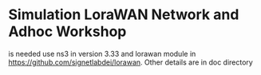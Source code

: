 # Simulation LoraWAN Network and Adhoc Workshop
is needed use ns3 in version 3.33 and lorawan module in https://github.com/signetlabdei/lorawan. Other details are in doc directory 
